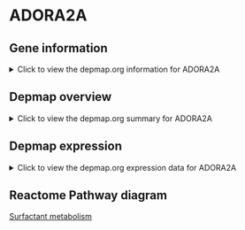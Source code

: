 <h1>ADORA2A</h1>

<h2>Gene information</h2>
<details>
  <summary>Click to view the depmap.org information for ADORA2A</summary>
  <iframe src="https://depmap.org/portal/gene/ADORA2A?tab=about" style="border:none;width:100%;height:800px"></iframe>
</details>

<h2>Depmap overview</h2>
<details>
  <summary>Click to view the depmap.org summary for ADORA2A</summary>
  <iframe src="https://depmap.org/portal/gene/ADORA2A?tab=overview" style="border:none;width:100%;height:800px"></iframe>
</details>

<h2>Depmap expression</h2>
<details>
  <summary>Click to view the depmap.org expression data for ADORA2A</summary>
  <iframe src="https://depmap.org/portal/gene/ADORA2A?tab=characterization" style="border:none;width:100%;height:800px"></iframe>
</details>



<h2>Reactome Pathway diagram</h2>
<a href="https://reactome.org/PathwayBrowser/#/R-HSA-5683826" target="_BLANK">Surfactant metabolism</a>



